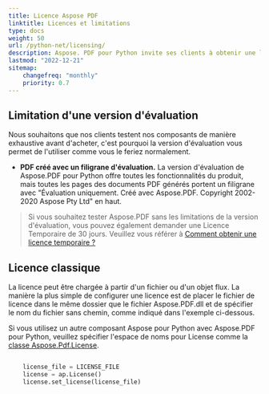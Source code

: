 ```yaml
---
title: Licence Aspose PDF
linktitle: Licences et limitations
type: docs
weight: 50
url: /python-net/licensing/
description: Aspose. PDF pour Python invite ses clients à obtenir une licence Classique. Ainsi qu'à utiliser une licence limitée pour mieux explorer le produit.
lastmod: "2022-12-21"
sitemap:
    changefreq: "monthly"
    priority: 0.7
---
```


## Limitation d'une version d'évaluation

Nous souhaitons que nos clients testent nos composants de manière exhaustive avant d'acheter, c'est pourquoi la version d'évaluation vous permet de l'utiliser comme vous le feriez normalement.

- **PDF créé avec un filigrane d'évaluation.** La version d'évaluation de Aspose.PDF pour Python offre toutes les fonctionnalités du produit, mais toutes les pages des documents PDF générés portent un filigrane avec "Évaluation uniquement. Créé avec Aspose.PDF. Copyright 2002-2020 Aspose Pty Ltd" en haut.

>Si vous souhaitez tester Aspose.PDF sans les limitations de la version d'évaluation, vous pouvez également demander une Licence Temporaire de 30 jours.
 Veuillez vous référer à [Comment obtenir une licence temporaire ?](https://purchase.aspose.com/temporary-license)

## Licence classique

La licence peut être chargée à partir d'un fichier ou d'un objet flux. La manière la plus simple de configurer une licence est de placer le fichier de licence dans le même dossier que le fichier Aspose.PDF.dll et de spécifier le nom du fichier sans chemin, comme indiqué dans l'exemple ci-dessous.

Si vous utilisez un autre composant Aspose pour Python avec Aspose.PDF pour Python, veuillez spécifier l'espace de noms pour License comme la [classe Aspose.Pdf.License]().

```python

    license_file = LICENSE_FILE
    license = ap.License()
    license.set_license(license_file)
```